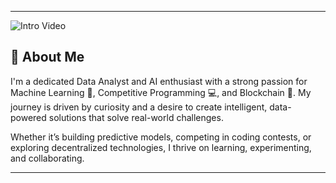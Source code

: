  
---
![Intro Video](media/vfgithub.gif)
## 💫 About Me

I'm a dedicated Data Analyst and AI enthusiast with a strong passion for Machine Learning 🤖, Competitive Programming 💻, and Blockchain 🔗. My journey is driven by curiosity and a desire to create intelligent, data-powered solutions that solve real-world challenges.    

Whether it’s building predictive models, competing in coding contests, or exploring decentralized technologies, I thrive on learning, experimenting, and collaborating.    

---


